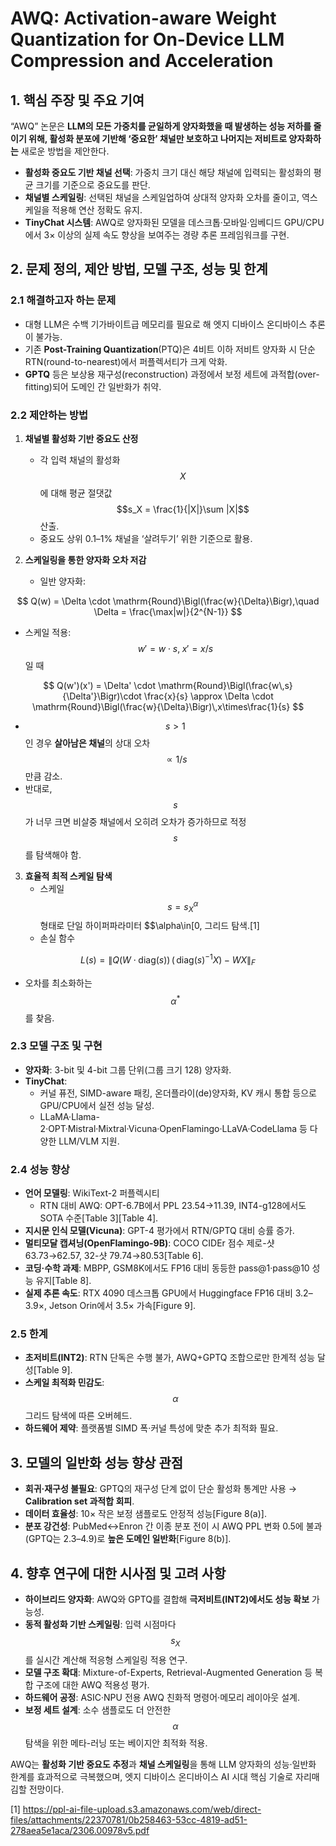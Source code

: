 # AWQ: Activation-aware Weight Quantization for On-Device LLM Compression and Acceleration

## 1. 핵심 주장 및 주요 기여
“AWQ” 논문은 **LLM의 모든 가중치를 균일하게 양자화했을 때 발생하는 성능 저하를 줄이기 위해, 활성화 분포에 기반해 ‘중요한’ 채널만 보호하고 나머지는 저비트로 양자화하는** 새로운 방법을 제안한다.  
- **활성화 중요도 기반 채널 선택**: 가중치 크기 대신 해당 채널에 입력되는 활성화의 평균 크기를 기준으로 중요도를 판단.  
- **채널별 스케일링**: 선택된 채널을 스케일업하여 상대적 양자화 오차를 줄이고, 역스케일을 적용해 연산 정확도 유지.  
- **TinyChat 시스템**: AWQ로 양자화된 모델을 데스크톱·모바일·임베디드 GPU/CPU에서 3× 이상의 실제 속도 향상을 보여주는 경량 추론 프레임워크를 구현.

## 2. 문제 정의, 제안 방법, 모델 구조, 성능 및 한계

### 2.1 해결하고자 하는 문제
- 대형 LLM은 수백 기가바이트급 메모리를 필요로 해 엣지 디바이스 온디바이스 추론이 불가능.  
- 기존 **Post-Training Quantization**(PTQ)은 4비트 이하 저비트 양자화 시 단순 RTN(round-to-nearest)에서 퍼플렉서티가 크게 악화.  
- **GPTQ** 등은 보상용 재구성(reconstruction) 과정에서 보정 세트에 과적합(over-fitting)되어 도메인 간 일반화가 취약.

### 2.2 제안하는 방법
1) **채널별 활성화 기반 중요도 산정**  
   - 각 입력 채널의 활성화 $$X$$에 대해 평균 절댓값 $$s_X = \frac{1}{|X|}\sum |X|$$ 산출.  
   - 중요도 상위 0.1–1% 채널을 ‘살려두기’ 위한 기준으로 활용.  

2) **스케일링을 통한 양자화 오차 저감**  
   - 일반 양자화:  

$$
       Q(w) = \Delta \cdot \mathrm{Round}\Bigl(\frac{w}{\Delta}\Bigr),\quad
       \Delta = \frac{\max|w|}{2^{N-1}}
     $$
   
   - 스케일 적용: $$w' = w \cdot s,\; x' = x / s$$일 때

$$
       Q(w')(x') 
       = \Delta' \cdot \mathrm{Round}\Bigl(\frac{w\,s}{\Delta'}\Bigr)\cdot \frac{x}{s}
       \approx \Delta \cdot \mathrm{Round}\Bigl(\frac{w}{\Delta}\Bigr)\,x\times\frac{1}{s}
     $$
   
   - $$s>1$$인 경우 **살아남은 채널**의 상대 오차 $$\propto 1/s$$만큼 감소.  
   - 반대로, $$s$$가 너무 크면 비살중 채널에서 오히려 오차가 증가하므로 적정 $$s$$를 탐색해야 함.  

3) **효율적 최적 스케일 탐색**  
   - 스케일 $$s = s_X^\alpha$$ 형태로 단일 하이퍼파라미터 $$\alpha\in[0, 그리드 탐색.[1]
   - 손실 함수  

$$
       L(s) = \big\|Q(W\cdot\mathrm{diag}(s))\,( \,\mathrm{diag}(s)^{-1}X) - W X\big\|_F
     $$
   
   - 오차를 최소화하는 $$\alpha^*$$를 찾음.

### 2.3 모델 구조 및 구현
- **양자화**: 3-bit 및 4-bit 그룹 단위(그룹 크기 128) 양자화.  
- **TinyChat**:  
  - 커널 퓨전, SIMD-aware 패킹, 온더플라이(de)양자화, KV 캐시 통합 등으로 GPU/CPU에서 실전 성능 달성.  
  - LLaMA·Llama-2·OPT·Mistral·Mixtral·Vicuna·OpenFlamingo·LLaVA·CodeLlama 등 다양한 LLM/VLM 지원.

### 2.4 성능 향상
- **언어 모델링**: WikiText-2 퍼플렉시티  
  - RTN 대비 AWQ: OPT-6.7B에서 PPL 23.54→11.39, INT4-g128에서도 SOTA 수준[Table 3][Table 4].  
- **지시문 인식 모델(Vicuna)**: GPT-4 평가에서 RTN/GPTQ 대비 승률 증가.  
- **멀티모달 캡셔닝(OpenFlamingo-9B)**: COCO CIDEr 점수 제로-샷 63.73→62.57, 32-샷 79.74→80.53[Table 6].  
- **코딩·수학 과제**: MBPP, GSM8K에서도 FP16 대비 동등한 pass@1·pass@10 성능 유지[Table 8].  
- **실제 추론 속도**: RTX 4090 데스크톱 GPU에서 Huggingface FP16 대비 3.2–3.9×, Jetson Orin에서 3.5× 가속[Figure 9].

### 2.5 한계
- **초저비트(INT2)**: RTN 단독은 수행 불가, AWQ+GPTQ 조합으로만 한계적 성능 달성[Table 9].  
- **스케일 최적화 민감도**: $$\alpha$$ 그리드 탐색에 따른 오버헤드.  
- **하드웨어 제약**: 플랫폼별 SIMD 폭·커널 특성에 맞춘 추가 최적화 필요.

## 3. 모델의 일반화 성능 향상 관점
- **회귀·재구성 불필요**: GPTQ의 재구성 단계 없이 단순 활성화 통계만 사용 → **Calibration set 과적합 회피**.  
- **데이터 효율성**: 10× 작은 보정 샘플로도 안정적 성능[Figure 8(a)].  
- **분포 강건성**: PubMed↔Enron 간 이종 분포 전이 시 AWQ PPL 변화 0.5에 불과(GPTQ는 2.3–4.9)로 **높은 도메인 일반화**[Figure 8(b)].

## 4. 향후 연구에 대한 시사점 및 고려 사항
- **하이브리드 양자화**: AWQ와 GPTQ를 결합해 **극저비트(INT2)에서도 성능 확보** 가능성.  
- **동적 활성화 기반 스케일링**: 입력 시점마다 $$s_X$$를 실시간 계산해 적응형 스케일링 적용 연구.  
- **모델 구조 확대**: Mixture-of-Experts, Retrieval-Augmented Generation 등 복합 구조에 대한 AWQ 적용성 평가.  
- **하드웨어 공정**: ASIC·NPU 전용 AWQ 친화적 명령어·메모리 레이아웃 설계.  
- **보정 세트 설계**: 소수 샘플로도 더 안전한 $$\alpha$$ 탐색을 위한 메타-러닝 또는 베이지안 최적화 적용.  

AWQ는 **활성화 기반 중요도 추정**과 **채널 스케일링**을 통해 LLM 양자화의 성능·일반화 한계를 효과적으로 극복했으며, 엣지 디바이스 온디바이스 AI 시대 핵심 기술로 자리매김할 전망이다.

[1] https://ppl-ai-file-upload.s3.amazonaws.com/web/direct-files/attachments/22370781/0b258463-53cc-4819-ad51-278aea5e1aca/2306.00978v5.pdf
